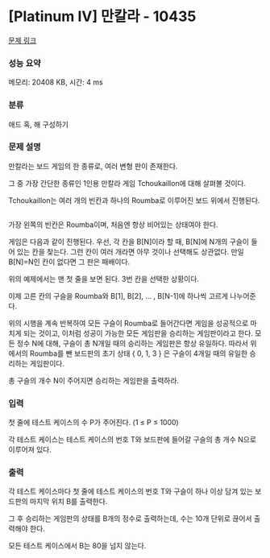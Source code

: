 # [Platinum IV] 만칼라 - 10435 

[문제 링크](https://www.acmicpc.net/problem/10435) 

### 성능 요약

메모리: 20408 KB, 시간: 4 ms

### 분류

애드 혹, 해 구성하기

### 문제 설명

<p>만칼라는 보드 게임의 한 종류로, 여러 변형 판이 존재한다.</p>

<p>그 중 가장 간단한 종류인 1인용 만칼라 게임 Tchoukaillon에 대해 살펴볼 것이다.</p>

<p>Tchoukaillon는 여러 개의 빈칸과 하나의 Roumba로 이루어진 보드 위에서 진행된다.</p>

<p><img src=""></p>

<p>가장 왼쪽의 빈칸은 Roumba이며, 처음엔 항상 비어있는 상태여야 한다.</p>

<p>게임은 다음과 같이 진행된다. 우선, 각 칸을 B[N]이라 할 때, B[N]에 N개의 구슬이 들어 있는 칸을 찾는다. 그런 칸이 여러 개라면 아무 것이나 선택해도 상관없다. 만일 B[N]=N인 칸이 없다면 그 판은 패배이다.</p>

<p>위의 예제에서는 맨 첫 줄을 보면 된다. 3번 칸을 선택한 상황이다.</p>

<p>이제 고른 칸의 구슬을 Roumba와 B[1], B[2], ... , B[N-1]에 하나씩 고르게 나누어준다.</p>

<p>위의 시행을 계속 반복하여 모든 구슬이 Roumba로 들어간다면 게임을 성공적으로 마치게 되는 것이고, 이처럼 성공이 가능한 모든 게임판을 승리하는 게임판이라고 한다. 모든 정수 N에 대해, 구슬이 총 N개일 때의 승리하는 게임판은 항상 유일하다. 따라서 위에서의 Roumba를 뺀 보드판의 초기 상태 { 0, 1, 3 } 은 구슬이 4개일 때의 유일한 승리하는 게임판이다.</p>

<p>총 구슬의 개수 N이 주어지면 승리하는 게임판을 출력하라.</p>

### 입력 

 <p>첫 줄에 테스트 케이스의 수 P가 주어진다. (1 ≤ P ≤ 1000)</p>

<p>각 테스트 케이스는 테스트 케이스의 번호 T와 보드판에 들어갈 구슬의 총 개수 N으로 이루어져 있다.</p>

### 출력 

 <p>각 테스트 케이스마다 첫 줄에 테스트 케이스의 번호 T와 구슬이 하나 이상 담겨 있는 보드판의 마지막 위치 B를 출력한다.</p>

<p>그 후 승리하는 게임판의 상태를 B개의 정수로 출력하는데, 수는 10개 단위로 끊어서 출력해야 한다.</p>

<p>모든 테스트 케이스에서 B는 80을 넘지 않는다.</p>

